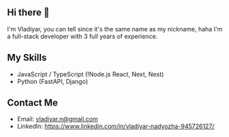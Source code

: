 ## Hi there 👋
I'm Vladiyar, you can tell since it's the same name as my nickname, haha
I'm a full-stack developer with 3 full years of experience.

## My Skills
- JavaScript / TypeScript (!Node.js
React, Next, Nest)
- Python (FastAPI, Django)

## Contact Me
- Email: vladiyar.n@gmail.com
- LinkedIn: https://www.linkedin.com/in/vladiyar-nadyozha-945726127/
<!--
**Vladiyar/Vladiyar** is a ✨ _special_ ✨ repository because its `README.md` (this file) appears on your GitHub profile.

Here are some ideas to get you started:

- 🔭 I’m currently working on ...
- 🌱 I’m currently learning ...
- 👯 I’m looking to collaborate on ...
- 🤔 I’m looking for help with ...
- 💬 Ask me about ...
- 📫 How to reach me: ...
- 😄 Pronouns: ...
- ⚡ Fun fact: ...
-->
